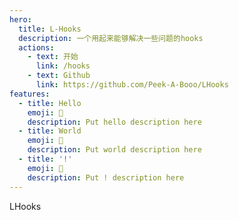 ```yaml
---
hero:
  title: L-Hooks
  description: 一个用起来能够解决一些问题的hooks
  actions:
    - text: 开始
      link: /hooks
    - text: Github
      link: https://github.com/Peek-A-Booo/LHooks
features:
  - title: Hello
    emoji: 💎
    description: Put hello description here
  - title: World
    emoji: 🌈
    description: Put world description here
  - title: '!'
    emoji: 🚀
    description: Put ! description here
---
```


LHooks
